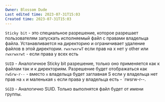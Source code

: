 ```yaml
---
Owner: Blossom Dude
Last edited time: 2023-07-31T15:03
Created time: 2023-07-31T15:03
---
```

`Sticky bit` -
	это специальное разрешение, которое разрешает пользователям запускать исполняемый файл с правами владельца файла. Устанавливается на директорию и ограничивает удаление файлов в этой директории. `rwxrwxrwT` если прав на x нет у other или `rwxrwxrwt` - если права у всех есть

`SUID` - 
	Аналогичное Sticky bit разрешение, только оно применяется как к файлам так и к директориям. Разрешение будет отображаться как `rwSrw-r--` - вместо `x` владельца будет заглавная S если у владельца нет прав на `x` и маленькая `s` если права у владельца есть - `rwsrw-r--.

`SGID` -
	Аналогично SUID. Только выполнятся файл будет от имени группы.